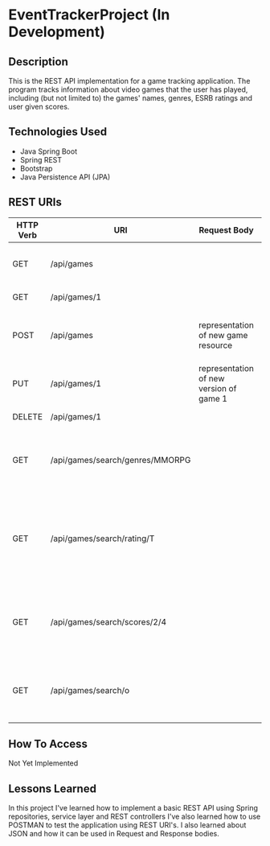 # EventTrackerProject (In Development)

## Description

This is the REST API implementation for a game tracking application. The program tracks information about video games that the user has played, including (but not limited to) the games' names, genres, ESRB ratings and user given scores.

## Technologies Used

- Java Spring Boot
- Spring REST
- Bootstrap
- Java Persistence API (JPA)


## REST URIs
|HTTP Verb | URI | Request Body | Response Body | Purpose | Status Codes |
|----------|-----|------------ | -------------- | ------- | ------------
|GET |/api/games|           | Retrieves a collection of all games| collection endpoint| 200 |
|GET |/api/games/1|       | game 1| retrieve endpoint | 200, 404 |
|POST |/api/games |representation of new game resource |description of the result of the operation | create endpoint | 201, 400 |
|PUT |/api/games/1 |representation of new version of game 1 | | update endpoint | 200, 404, 400 |
|DELETE |/api/games/1 | | | | delete routes| 204, 404, 400 |
|GET |/api/games/search/genres/MMORPG| |collection of all games with genre of MMORPG | collection endpoint| 200 |
|GET |/api/games/search/rating/T | | |collection of all games with ESRB rating of T collection endpoint | 200 |
|GET |/api/games/search/scores/2/4 | |collection of all games with user score between 2 and 4 | collection endpoint | 200 |
|GET |/api/games/search/o | |collection of all games that have the letter 'o' in their name | collection endpoint| 200 |


## How To Access

Not Yet Implemented

## Lessons Learned

In this project I've learned how to implement a basic REST API using Spring repositories, service layer and REST controllers I've also learned how to use POSTMAN to test the application using REST URI's. I also learned about JSON and how it can be used in Request and Response bodies.
